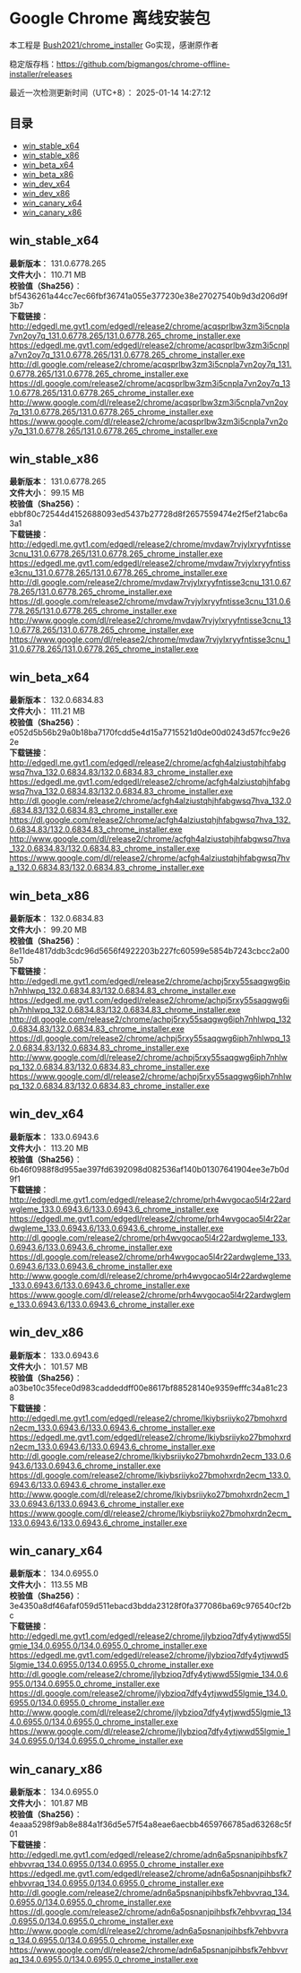 # Google Chrome 离线安装包
本工程是 [Bush2021/chrome_installer](https://github.com/Bush2021/chrome_installer) Go实现，感谢原作者

稳定版存档：<https://github.com/bigmangos/chrome-offline-installer/releases>

最近一次检测更新时间（UTC+8）：
2025-01-14 14:27:12

## 目录
* [win_stable_x64](https://github.com/bigmangos/chrome-offline-installer?tab=readme-ov-file#win_stable_x64)
* [win_stable_x86](https://github.com/bigmangos/chrome-offline-installer?tab=readme-ov-file#win_stable_x86)
* [win_beta_x64](https://github.com/bigmangos/chrome-offline-installer?tab=readme-ov-file#win_beta_x64)
* [win_beta_x86](https://github.com/bigmangos/chrome-offline-installer?tab=readme-ov-file#win_beta_x86)
* [win_dev_x64](https://github.com/bigmangos/chrome-offline-installer?tab=readme-ov-file#win_dev_x64)
* [win_dev_x86](https://github.com/bigmangos/chrome-offline-installer?tab=readme-ov-file#win_dev_x86)
* [win_canary_x64](https://github.com/bigmangos/chrome-offline-installer?tab=readme-ov-file#win_canary_x64)
* [win_canary_x86](https://github.com/bigmangos/chrome-offline-installer?tab=readme-ov-file#win_canary_x86)

## win_stable_x64
**最新版本**： 131.0.6778.265  
**文件大小**： 110.71 MB  
**校验值（Sha256）**： bf5436261a44cc7ec66fbf36741a055e377230e38e27027540b9d3d206d9f3b7  
**下载链接**：
http://edgedl.me.gvt1.com/edgedl/release2/chrome/acqsprlbw3zm3i5cnpla7vn2oy7q_131.0.6778.265/131.0.6778.265_chrome_installer.exe
https://edgedl.me.gvt1.com/edgedl/release2/chrome/acqsprlbw3zm3i5cnpla7vn2oy7q_131.0.6778.265/131.0.6778.265_chrome_installer.exe
http://dl.google.com/release2/chrome/acqsprlbw3zm3i5cnpla7vn2oy7q_131.0.6778.265/131.0.6778.265_chrome_installer.exe
https://dl.google.com/release2/chrome/acqsprlbw3zm3i5cnpla7vn2oy7q_131.0.6778.265/131.0.6778.265_chrome_installer.exe
http://www.google.com/dl/release2/chrome/acqsprlbw3zm3i5cnpla7vn2oy7q_131.0.6778.265/131.0.6778.265_chrome_installer.exe
https://www.google.com/dl/release2/chrome/acqsprlbw3zm3i5cnpla7vn2oy7q_131.0.6778.265/131.0.6778.265_chrome_installer.exe
## win_stable_x86
**最新版本**： 131.0.6778.265  
**文件大小**： 99.15 MB  
**校验值（Sha256）**： ebbf80c72544d4152688093ed5437b27728d8f2657559474e2f5ef21abc6a3a1  
**下载链接**：
http://edgedl.me.gvt1.com/edgedl/release2/chrome/mvdaw7rvjylxryyfntisse3cnu_131.0.6778.265/131.0.6778.265_chrome_installer.exe
https://edgedl.me.gvt1.com/edgedl/release2/chrome/mvdaw7rvjylxryyfntisse3cnu_131.0.6778.265/131.0.6778.265_chrome_installer.exe
http://dl.google.com/release2/chrome/mvdaw7rvjylxryyfntisse3cnu_131.0.6778.265/131.0.6778.265_chrome_installer.exe
https://dl.google.com/release2/chrome/mvdaw7rvjylxryyfntisse3cnu_131.0.6778.265/131.0.6778.265_chrome_installer.exe
http://www.google.com/dl/release2/chrome/mvdaw7rvjylxryyfntisse3cnu_131.0.6778.265/131.0.6778.265_chrome_installer.exe
https://www.google.com/dl/release2/chrome/mvdaw7rvjylxryyfntisse3cnu_131.0.6778.265/131.0.6778.265_chrome_installer.exe
## win_beta_x64
**最新版本**： 132.0.6834.83  
**文件大小**： 111.21 MB  
**校验值（Sha256）**： e052d5b56b29a0b18ba7170fcdd5e4d15a7715521d0de00d0243d57fcc9e262e  
**下载链接**：
http://edgedl.me.gvt1.com/edgedl/release2/chrome/acfgh4alziustqhjhfabgwsq7hva_132.0.6834.83/132.0.6834.83_chrome_installer.exe
https://edgedl.me.gvt1.com/edgedl/release2/chrome/acfgh4alziustqhjhfabgwsq7hva_132.0.6834.83/132.0.6834.83_chrome_installer.exe
http://dl.google.com/release2/chrome/acfgh4alziustqhjhfabgwsq7hva_132.0.6834.83/132.0.6834.83_chrome_installer.exe
https://dl.google.com/release2/chrome/acfgh4alziustqhjhfabgwsq7hva_132.0.6834.83/132.0.6834.83_chrome_installer.exe
http://www.google.com/dl/release2/chrome/acfgh4alziustqhjhfabgwsq7hva_132.0.6834.83/132.0.6834.83_chrome_installer.exe
https://www.google.com/dl/release2/chrome/acfgh4alziustqhjhfabgwsq7hva_132.0.6834.83/132.0.6834.83_chrome_installer.exe
## win_beta_x86
**最新版本**： 132.0.6834.83  
**文件大小**： 99.20 MB  
**校验值（Sha256）**： 8e11de4817ddb3cdc96d5656f4922203b227fc60599e5854b7243cbcc2a005b7  
**下载链接**：
http://edgedl.me.gvt1.com/edgedl/release2/chrome/achpj5rxy55saqgwg6iph7nhlwpq_132.0.6834.83/132.0.6834.83_chrome_installer.exe
https://edgedl.me.gvt1.com/edgedl/release2/chrome/achpj5rxy55saqgwg6iph7nhlwpq_132.0.6834.83/132.0.6834.83_chrome_installer.exe
http://dl.google.com/release2/chrome/achpj5rxy55saqgwg6iph7nhlwpq_132.0.6834.83/132.0.6834.83_chrome_installer.exe
https://dl.google.com/release2/chrome/achpj5rxy55saqgwg6iph7nhlwpq_132.0.6834.83/132.0.6834.83_chrome_installer.exe
http://www.google.com/dl/release2/chrome/achpj5rxy55saqgwg6iph7nhlwpq_132.0.6834.83/132.0.6834.83_chrome_installer.exe
https://www.google.com/dl/release2/chrome/achpj5rxy55saqgwg6iph7nhlwpq_132.0.6834.83/132.0.6834.83_chrome_installer.exe
## win_dev_x64
**最新版本**： 133.0.6943.6  
**文件大小**： 113.20 MB  
**校验值（Sha256）**： 6b46f0988f8d955ae397fd6392098d082536af140b01307641904ee3e7b0d9f1  
**下载链接**：
http://edgedl.me.gvt1.com/edgedl/release2/chrome/prh4wvgocao5l4r22ardwgleme_133.0.6943.6/133.0.6943.6_chrome_installer.exe
https://edgedl.me.gvt1.com/edgedl/release2/chrome/prh4wvgocao5l4r22ardwgleme_133.0.6943.6/133.0.6943.6_chrome_installer.exe
http://dl.google.com/release2/chrome/prh4wvgocao5l4r22ardwgleme_133.0.6943.6/133.0.6943.6_chrome_installer.exe
https://dl.google.com/release2/chrome/prh4wvgocao5l4r22ardwgleme_133.0.6943.6/133.0.6943.6_chrome_installer.exe
http://www.google.com/dl/release2/chrome/prh4wvgocao5l4r22ardwgleme_133.0.6943.6/133.0.6943.6_chrome_installer.exe
https://www.google.com/dl/release2/chrome/prh4wvgocao5l4r22ardwgleme_133.0.6943.6/133.0.6943.6_chrome_installer.exe
## win_dev_x86
**最新版本**： 133.0.6943.6  
**文件大小**： 101.57 MB  
**校验值（Sha256）**： a03be10c35fece0d983caddeddff00e8617bf88528140e9359efffc34a81c238  
**下载链接**：
http://edgedl.me.gvt1.com/edgedl/release2/chrome/lkiybsriiyko27bmohxrdn2ecm_133.0.6943.6/133.0.6943.6_chrome_installer.exe
https://edgedl.me.gvt1.com/edgedl/release2/chrome/lkiybsriiyko27bmohxrdn2ecm_133.0.6943.6/133.0.6943.6_chrome_installer.exe
http://dl.google.com/release2/chrome/lkiybsriiyko27bmohxrdn2ecm_133.0.6943.6/133.0.6943.6_chrome_installer.exe
https://dl.google.com/release2/chrome/lkiybsriiyko27bmohxrdn2ecm_133.0.6943.6/133.0.6943.6_chrome_installer.exe
http://www.google.com/dl/release2/chrome/lkiybsriiyko27bmohxrdn2ecm_133.0.6943.6/133.0.6943.6_chrome_installer.exe
https://www.google.com/dl/release2/chrome/lkiybsriiyko27bmohxrdn2ecm_133.0.6943.6/133.0.6943.6_chrome_installer.exe
## win_canary_x64
**最新版本**： 134.0.6955.0  
**文件大小**： 113.55 MB  
**校验值（Sha256）**： 3e4350a8df46afaf059d511ebacd3bdda23128f0fa377086ba69c976540cf2bc  
**下载链接**：
http://edgedl.me.gvt1.com/edgedl/release2/chrome/jlybzioq7dfy4ytjwwd55lgmie_134.0.6955.0/134.0.6955.0_chrome_installer.exe
https://edgedl.me.gvt1.com/edgedl/release2/chrome/jlybzioq7dfy4ytjwwd55lgmie_134.0.6955.0/134.0.6955.0_chrome_installer.exe
http://dl.google.com/release2/chrome/jlybzioq7dfy4ytjwwd55lgmie_134.0.6955.0/134.0.6955.0_chrome_installer.exe
https://dl.google.com/release2/chrome/jlybzioq7dfy4ytjwwd55lgmie_134.0.6955.0/134.0.6955.0_chrome_installer.exe
http://www.google.com/dl/release2/chrome/jlybzioq7dfy4ytjwwd55lgmie_134.0.6955.0/134.0.6955.0_chrome_installer.exe
https://www.google.com/dl/release2/chrome/jlybzioq7dfy4ytjwwd55lgmie_134.0.6955.0/134.0.6955.0_chrome_installer.exe
## win_canary_x86
**最新版本**： 134.0.6955.0  
**文件大小**： 101.87 MB  
**校验值（Sha256）**： 4eaaa5298f9ab8e884a1f36d5e57f54a8eae6aecbb4659766785ad63268c5f01  
**下载链接**：
http://edgedl.me.gvt1.com/edgedl/release2/chrome/adn6a5psnanjpihbsfk7ehbvvraq_134.0.6955.0/134.0.6955.0_chrome_installer.exe
https://edgedl.me.gvt1.com/edgedl/release2/chrome/adn6a5psnanjpihbsfk7ehbvvraq_134.0.6955.0/134.0.6955.0_chrome_installer.exe
http://dl.google.com/release2/chrome/adn6a5psnanjpihbsfk7ehbvvraq_134.0.6955.0/134.0.6955.0_chrome_installer.exe
https://dl.google.com/release2/chrome/adn6a5psnanjpihbsfk7ehbvvraq_134.0.6955.0/134.0.6955.0_chrome_installer.exe
http://www.google.com/dl/release2/chrome/adn6a5psnanjpihbsfk7ehbvvraq_134.0.6955.0/134.0.6955.0_chrome_installer.exe
https://www.google.com/dl/release2/chrome/adn6a5psnanjpihbsfk7ehbvvraq_134.0.6955.0/134.0.6955.0_chrome_installer.exe
